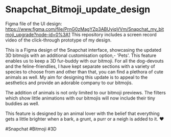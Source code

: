 # Snapchat_Bitmoji_update_design
Figma file of the UI design: https://www.figma.com/file/PrnG0zMagYZp3ABUyjqVVm/Snapchat_my_bitmoji_upgrade?node-id=0%3A1
This repository includes a screen record video of the click-through prototype of my design.

This is a Figma design of the Snapchat interface, showcasing the updated 3D bitmojis with an additional customisation option,- 'Pets'. This feature enables us to keep a 3D fur-buddy with our bitmoji. For all the dog-devouts and the feline-friendlies, I have kept separate sections with a variety of species to choose from and other than that, you can find a plethora of cute animals as well. My aim for designing this update is to appeal to the aesthetics and provide an adorable company to our bitmojis. 

The addition of animals is not only limited to our bitmoji previews. The filters which show little animations with our bitmojis will now include their tiny buddies as well. 

This feature is designed by an animal lover with the belief that everything gets a little brighter when a bark, a grunt, a purr or a neigh is added to it. ❤


#Snapchat #Bitmoji #3D
